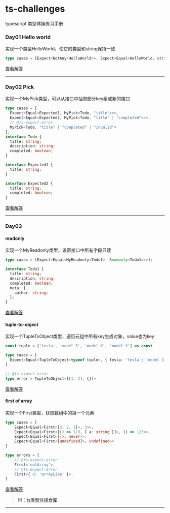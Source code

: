 # ts-challenges
typescript 类型体操练习手册

### Day01 Hello world
实现一个类型HelloWorld，使它的类型和string保持一致
```typescript
type cases = [Expect<NotAny<HelloWorld>>, Expect<Equal<HelloWorld, string>>];
```
[查看解答](https://github.com/leno23/ts-challenges/blob/main/challenges/hello-world/template.ts)

---

### Day02 Pick
实现一个MyPick类型，可以从接口中抽取部分key组成新的接口
```typescript
type cases = [
  Expect<Equal<Expected1, MyPick<Todo, "title">>>,
  Expect<Equal<Expected2, MyPick<Todo, "title" | "completed">>>,
  // @ts-expect-error
  MyPick<Todo, "title" | "completed" | "invalid">
];
interface Todo {
  title: string;
  description: string;
  completed: boolean;
}

interface Expected1 {
  title: string;
}

interface Expected2 {
  title: string;
  completed: boolean;
}
```
[查看解答](https://github.com/leno23/ts-challenges/blob/main/challenges/pick/template.ts)

---
### Day03 
#### readonly
实现一个MyReadonly类型，设置接口中所有字段只读

```typescript
type cases = [Expect<Equal<MyReadonly<Todo1>, Readonly<Todo1>>>];

interface Todo1 {
  title: string;
  description: string;
  completed: boolean;
  meta: {
    author: string;
  };
}
```
[查看解答](https://github.com/leno23/ts-challenges/blob/main/challenges/readonly/template.ts)

#### tuple-to-object

实现一个TupleToObject类型，遍历元组中所有key生成对象，value也为key
```typescript
const tuple = ['tesla', 'model 3', 'model X', 'model Y'] as const

type cases = [
  Expect<Equal<TupleToObject<typeof tuple>, { tesla: 'tesla'; 'model 3': 'model 3'; 'model X': 'model X'; 'model Y': 'model Y'}>>,
]

// @ts-expect-error
type error = TupleToObject<[[1, 2], {}]>
```
[查看解答](https://github.com/leno23/ts-challenges/blob/main/challenges/easy-first/template.ts)

#### first of array

实现一个First类型，获取数组中的第一个元素
```typescript
type cases = [
    Expect<Equal<First<[3, 2, 1]>, 3>>,
    Expect<Equal<First<[() => 123, { a: string }]>, () => 123>>,
    Expect<Equal<First<[]>, never>>,
    Expect<Equal<First<[undefined]>, undefined>>
]

type errors = [
    // @ts-expect-error
    First<'notArray'>,
    // @ts-expect-error
    First<{ 0: 'arrayLike' }>,
]
```
[查看解答](https://github.com/leno23/ts-challenges/blob/main/challenges/easy-first/template.ts)

> 附：[ts类型体操仓库](https://github.com/type-challenges/type-challenges)

---